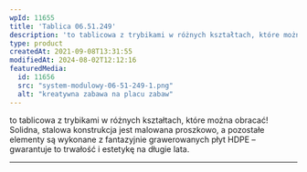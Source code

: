 ```yaml
---
wpId: 11655
title: 'Tablica 06.51.249'
description: 'to tablicowa z trybikami w różnych kształtach, które można obracać! Solidna, stalowa konstrukcja jest malowana proszkowo, a pozostałe elementy są wykonane z fantazyjnie grawerowanych płyt HDPE – gwarantuje to trwałość i estetykę na długie lata.'
type: product
createdAt: 2021-09-08T13:31:55
modifiedAt: 2024-08-02T12:12:16
featuredMedia:
  id: 11656
  src: "system-modulowy-06-51-249-1.png"
  alt: "kreatywna zabawa na placu zabaw"
---
```



to tablicowa z trybikami w różnych kształtach, które można obracać! Solidna, stalowa konstrukcja jest malowana proszkowo, a pozostałe elementy są wykonane z fantazyjnie grawerowanych płyt HDPE – gwarantuje to trwałość i estetykę na długie lata.

* * *